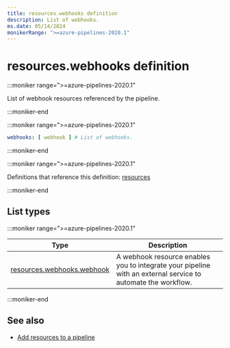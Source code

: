 ```yaml
---
title: resources.webhooks definition
description: List of webhooks.
ms.date: 05/14/2024
monikerRange: ">=azure-pipelines-2020.1"
---
```


# resources.webhooks definition

<!-- :::description::: -->
:::moniker range=">=azure-pipelines-2020.1"

<!-- :::editable-content name="description"::: -->
List of webhook resources referenced by the pipeline.
<!-- :::editable-content-end::: -->

:::moniker-end
<!-- :::description-end::: -->

<!-- :::syntax::: -->
:::moniker range=">=azure-pipelines-2020.1"

```yaml
webhooks: [ webhook ] # List of webhooks.
```

:::moniker-end
<!-- :::syntax-end::: -->

<!-- :::parents::: -->
:::moniker range=">=azure-pipelines-2020.1"

Definitions that reference this definition: [resources](resources.md)

:::moniker-end
<!-- :::parents-end::: -->

## List types

<!-- :::list-types::: -->
:::moniker range=">=azure-pipelines-2020.1"

| Type | Description |
|---|---|
| [resources.webhooks.webhook](resources-webhooks-webhook.md) | A webhook resource enables you to integrate your pipeline with an external service to automate the workflow. |

:::moniker-end
<!-- :::list-types-end::: -->

<!-- :::remarks::: -->
<!-- :::editable-content name="remarks"::: -->
<!-- :::editable-content-end::: -->
<!-- :::remarks-end::: -->

<!-- :::examples::: -->
<!-- :::editable-content name="examples"::: -->
<!-- :::editable-content-end::: -->
<!-- :::examples-end::: -->

<!-- :::see-also::: -->
<!-- :::editable-content name="seeAlso"::: -->
## See also

- [Add resources to a pipeline](/azure/devops/pipelines/process/resources)
<!-- :::editable-content-end::: -->
<!-- :::see-also-end::: -->